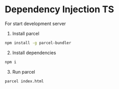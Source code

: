 # Dependency Injection TS


For start development server

1. Install parcel
```bash
npm install -g parcel-bundler
```
2. Install dependencies
```bash
npm i
```

3. Run parcel
```bash
parcel index.html
```
